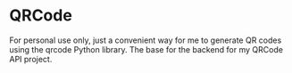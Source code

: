 # QRCode
For personal use only, just a convenient way for me to generate QR codes using the qrcode Python library.
The base for the backend for my QRCode API project.
